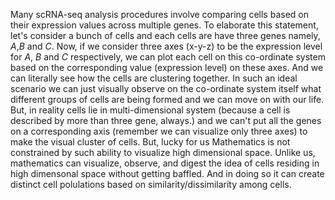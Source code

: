 Many scRNA-seq analysis procedures involve comparing cells based on their expression values across multiple genes. To elaborate this statement, let's consider a bunch of cells and each cells are have three genes namely, $A$,$B$ and $C$. Now, if we consider three axes (x-y-z) to be the expression level for $A$, $B$ and $C$ respectively, we can plot each cell on this co-ordinate system based on the corresponding value (expression level) on these axes. And we can literally see how the cells are clustering together. In such an ideal scenario we can just visually observe on the co-ordinate system itself what different groups of cells are being formed and we can move on with our life. But, in reality cells lie in multi-dimensional system (because a cell is described by more than three gene, always.) and we can't put all the genes on a corresponding axis (remember we can visualize only three axes) to make the visual cluster of cells. But, lucky for us Mathematics is not constrained by such ability to visualize high dimensional space. Unlike us, mathematics can visualize, observe, and digest the idea of cells residing in high dimensonal space without getting baffled. And in doing so it can create distinct cell polulations based on similarity/dissimilarity among cells.    
